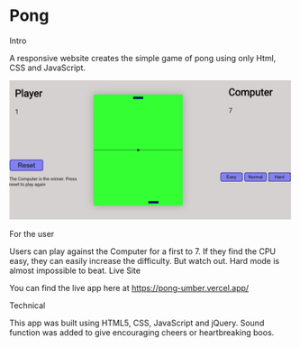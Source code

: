 # Pong

Intro

A responsive website creates the simple game of pong using only Html, CSS and JavaScript.

<img src="pictures/pong.PNG" width="500"/>

For the user

Users can play against the Computer for a first to 7. If they find the CPU easy, they can easily increase the difficulty. But watch out. Hard mode is almost impossible to beat.
Live Site

You can find the live app here at https://pong-umber.vercel.app/

Technical

This app was built using HTML5, CSS, JavaScript and jQuery. Sound function was added to give encouraging cheers or heartbreaking boos.
